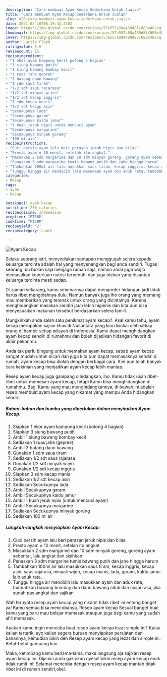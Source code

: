 ```yaml
---
description: "Cara membuat Ayam Kecap Sederhana Untuk Jualan"
title: "Cara membuat Ayam Kecap Sederhana Untuk Jualan"
slug: 820-cara-membuat-ayam-kecap-sederhana-untuk-jualan
date: 2021-05-10T05:19:33.230Z
image: https://img-global.cpcdn.com/recipes/57e557a88a489d85/680x482cq70/ayam-kecap-foto-resep-utama.jpg
thumbnail: https://img-global.cpcdn.com/recipes/57e557a88a489d85/680x482cq70/ayam-kecap-foto-resep-utama.jpg
cover: https://img-global.cpcdn.com/recipes/57e557a88a489d85/680x482cq70/ayam-kecap-foto-resep-utama.jpg
author: Lucile Floyd
ratingvalue: 3.6
reviewcount: 15
recipeingredient:
- "1 ekor ayam kampung kecil potong 4 bagian"
- "3 siung bawang putih"
- "1 siung bawang bombay kecil"
- "1 ruas jahe geprek"
- "3 batang daun bawang"
- "1 sdm saua tiram"
- "1/2 sdt saus rajarasa"
- "1/2 sdt minyak wijen"
- "1/2 sdt kecap inggris"
- "3 sdm kecap manis"
- "1/2 sdt kecap asin"
- "Secukupnya lada"
- "Secukupnya garam"
- "Secukupnya kaldu jamur"
- "1 buah jeruk nipis untuk mencuci ayam"
- "Secukupnya margarine"
- "Secukupnya minyak goreng"
- "100 ml air"
recipeinstructions:
- "Cuci bersih ayam lalu beri perasan jeruk nipis dan bilas"
- "Presto ayam ± 10 menit, setelah itu angkat."
- "Masukkan 2 sdm margarine dan 10 sdm minyak goreng, goreng ayam sebentar, lalu angkat dan sisihkan."
- "Panaskan 3 sdm margarine tumis bawang putih dan jahe hingga harum"
- "Tambahkan 100ml air lalu masukkan saus tiram, kecap inggris, kecap asin, saus rajarasa, minyak wijen, kecap manis, lada, garam, kaldu jamur lalh aduk rata."
- "Tunggu hingga air mendidih lalu masukkan ayam dan aduk rata, tambahkan bawang bombay dan daun bawang aduk dan cicipi rasa, jika sudah pas angkat dan sajikan"
categories:
- Resep
tags:
- ayam
- kecap

katakunci: ayam kecap 
nutrition: 250 calories
recipecuisine: Indonesian
preptime: "PT30M"
cooktime: "PT58M"
recipeyield: "2"
recipecategory: Lunch

---
```



![Ayam Kecap](https://img-global.cpcdn.com/recipes/57e557a88a489d85/680x482cq70/ayam-kecap-foto-resep-utama.jpg)

Selaku seorang istri, menyediakan santapan menggugah selera kepada keluarga tercinta adalah hal yang menyenangkan bagi anda sendiri. Tugas seorang ibu bukan saja menjaga rumah saja, namun anda juga wajib memastikan keperluan nutrisi terpenuhi dan juga olahan yang disantap keluarga tercinta mesti sedap.

Di zaman  sekarang, kamu sebenarnya dapat mengorder hidangan jadi tidak harus ribet mengolahnya dulu. Namun banyak juga lho orang yang memang mau memberikan yang terenak untuk orang yang dicintainya. Karena, menghidangkan masakan sendiri jauh lebih higienis dan kita pun bisa menyesuaikan makanan tersebut berdasarkan selera famili. 



Mungkinkah anda salah satu penikmat ayam kecap?. Asal kamu tahu, ayam kecap merupakan sajian khas di Nusantara yang kini disukai oleh setiap orang di hampir setiap wilayah di Indonesia. Kamu dapat menghidangkan ayam kecap sendiri di rumahmu dan boleh dijadikan hidangan favorit di akhir pekanmu.

Anda tak perlu bingung untuk memakan ayam kecap, sebab ayam kecap sangat mudah untuk dicari dan juga kita pun dapat memasaknya sendiri di rumah. ayam kecap bisa diolah dengan berbagai cara. Kini pun telah banyak cara kekinian yang menjadikan ayam kecap lebih mantap.

Resep ayam kecap juga gampang dihidangkan, lho. Kamu tidak usah ribet-ribet untuk memesan ayam kecap, tetapi Kamu bisa menghidangkan di rumahmu. Bagi Kamu yang mau menghidangkannya, di bawah ini adalah resep membuat ayam kecap yang nikamat yang mampu Anda hidangkan sendiri.

<!--inarticleads1-->

##### Bahan-bahan dan bumbu yang diperlukan dalam menyiapkan Ayam Kecap:

1. Siapkan 1 ekor ayam kampung kecil (potong 4 bagian)
1. Siapkan 3 siung bawang putih
1. Ambil 1 siung bawang bombay kecil
1. Sediakan 1 ruas jahe (geprek)
1. Ambil 3 batang daun bawang
1. Gunakan 1 sdm saua tiram
1. Sediakan 1/2 sdt saus rajarasa
1. Gunakan 1/2 sdt minyak wijen
1. Gunakan 1/2 sdt kecap inggris
1. Siapkan 3 sdm kecap manis
1. Sediakan 1/2 sdt kecap asin
1. Sediakan Secukupnya lada
1. Ambil Secukupnya garam
1. Ambil Secukupnya kaldu jamur
1. Ambil 1 buah jeruk nipis (untuk mencuci ayam)
1. Ambil Secukupnya margarine
1. Sediakan Secukupnya minyak goreng
1. Sediakan 100 ml air




<!--inarticleads2-->

##### Langkah-langkah menyiapkan Ayam Kecap:

1. Cuci bersih ayam lalu beri perasan jeruk nipis dan bilas
1. Presto ayam ± 10 menit, setelah itu angkat.
1. Masukkan 2 sdm margarine dan 10 sdm minyak goreng, goreng ayam sebentar, lalu angkat dan sisihkan.
1. Panaskan 3 sdm margarine tumis bawang putih dan jahe hingga harum
1. Tambahkan 100ml air lalu masukkan saus tiram, kecap inggris, kecap asin, saus rajarasa, minyak wijen, kecap manis, lada, garam, kaldu jamur lalh aduk rata.
1. Tunggu hingga air mendidih lalu masukkan ayam dan aduk rata, tambahkan bawang bombay dan daun bawang aduk dan cicipi rasa, jika sudah pas angkat dan sajikan




Wah ternyata resep ayam kecap yang nikamt tidak ribet ini enteng banget ya! Kamu semua bisa mencobanya. Resep ayam kecap Sesuai banget buat kamu yang baru mau belajar memasak ataupun juga bagi kamu yang sudah ahli memasak.

Apakah kamu ingin mencoba buat resep ayam kecap lezat simple ini? Kalau kalian tertarik, ayo kalian segera buruan menyiapkan peralatan dan bahannya, kemudian bikin deh Resep ayam kecap yang lezat dan simple ini. Betul-betul gampang kan. 

Maka, ketimbang kamu berlama-lama, maka langsung aja sajikan resep ayam kecap ini. Dijamin anda gak akan nyesel bikin resep ayam kecap enak tidak rumit ini! Selamat mencoba dengan resep ayam kecap mantab tidak ribet ini di rumah sendiri,oke!.

